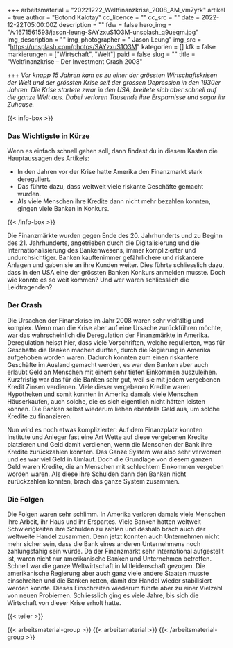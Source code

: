 +++
arbeitsmaterial = "20221222_Weltfinanzkrise_2008_AM_vm7yrk"
artikel = true
author = "Botond Kalotay"
cc_licence = ""
cc_src = ""
date = 2022-12-22T05:00:00Z
description = ""
fdw = false
hero_img = "/v1671561593/jason-leung-SAYzxuS1O3M-unsplash_q9ueqm.jpg"
img_description = ""
img_photographer = " Jason Leung"
img_src = "https://unsplash.com/photos/SAYzxuS1O3M"
kategorien = []
kfk = false
markierungen = ["Wirtschaft", "Welt"]
paid = false
slug = ""
title = "Weltfinanzkrise – Der Investment Crash 2008"

+++
_Vor knapp 15 Jahren kam es zu einer der grössten Wirtschaftskrisen der Welt und der grössten Krise seit der grossen Depression in den 1930er Jahren. Die Krise startete zwar in den USA, breitete sich aber schnell auf die ganze Welt aus. Dabei verloren Tausende ihre Ersparnisse und sogar ihr Zuhause._

{{< info-box >}} <h3>Das Wichtigste in Kürze</h3>

<p>Wenn es einfach schnell gehen soll, dann findest du in diesem Kasten die Hauptaussagen des Artikels:</p>

<ul>

<li>In den Jahren vor der Krise hatte Amerika den Finanzmarkt stark dereguliert.</li>

<li>Das führte dazu, dass weltweit viele riskante Geschäfte gemacht wurden.</li>

<li>Als viele Menschen ihre Kredite dann nicht mehr bezahlen konnten, gingen viele Banken in Konkurs.</li>

</ul> {{< /info-box >}}

Die Finanzmärkte wurden gegen Ende des 20. Jahrhunderts und zu Beginn des 21. Jahrhunderts, angetrieben durch die Digitalisierung und die Internationalisierung des Bankenwesens, immer komplizierter und undurchsichtiger. Banken kauftenimmer gefährlichere und riskantere Anlagen und gaben sie an ihre Kunden weiter. Dies führte schliesslich dazu, dass in den USA eine der grössten Banken Konkurs anmelden musste. Doch wie konnte es so weit kommen? Und wer waren schliesslich die Leidtragenden?

### Der Crash

Die Ursachen der Finanzkrise im Jahr 2008 waren sehr vielfältig und komplex. Wenn man die Krise aber auf eine Ursache zurückführen möchte, war das wahrscheinlich die Deregulation der Finanzmärkte in Amerika. Deregulation heisst hier, dass viele Vorschriften, welche regulierten, was für Geschäfte die Banken machen durften, durch die Regierung in Amerika aufgehoben worden waren. Dadurch konnten zum einen riskantere Geschäfte im Ausland gemacht werden, es war den Banken aber auch erlaubt Geld an Menschen mit einem sehr tiefen Einkommen auszuleihen. Kurzfristig war das für die Banken sehr gut, weil sie mit jedem vergebenen Kredit Zinsen verdienen. Viele dieser vergebenen Kredite waren Hypotheken und somit konnten in Amerika damals viele Menschen Häuserkaufen, auch solche, die es sich eigentlich nicht hätten leisten können. Die Banken selbst wiederum liehen ebenfalls Geld aus, um solche Kredite zu finanzieren.

Nun wird es noch etwas komplizierter: Auf dem Finanzplatz konnten Institute und Anleger fast eine Art Wette auf diese vergebenen Kredite platzieren und Geld damit verdienen, wenn die Menschen der Bank ihre Kredite zurückzahlen konnten. Das Ganze System war also sehr verworren und es war viel Geld in Umlauf. Doch die Grundlage von diesem ganzen Geld waren Kredite, die an Menschen mit schlechtem Einkommen vergeben worden waren. Als diese ihre Schulden dann den Banken nicht zurückzahlen konnten, brach das ganze System zusammen.

### Die Folgen

Die Folgen waren sehr schlimm. In Amerika verloren damals viele Menschen ihre Arbeit, ihr Haus und ihr Erspartes. Viele Banken hatten weltweit Schwierigkeiten ihre Schulden zu zahlen und deshalb brach auch der weltweite Handel zusammen. Denn jetzt konnten auch Unternehmen nicht mehr sicher sein, dass die Bank eines anderen Unternehmens noch zahlungsfähig sein würde. Da der Finanzmarkt sehr International aufgestellt ist, waren nicht nur amerikanische Banken und Unternehmen betroffen. Schnell war die ganze Weltwirtschaft in Mitleidenschaft gezogen. Die amerikanische Regierung aber auch ganz viele andere Staaten musste einschreiten und die Banken retten, damit der Handel wieder stabilisiert werden konnte. Dieses Einschreiten wiederum führte aber zu einer Vielzahl von neuen Problemen. Schliesslich ging es viele Jahre, bis sich die Wirtschaft von dieser Krise erholt hatte.

{{< teiler >}}

{{< arbeitsmaterial-group >}} {{< arbeitsmaterial >}} {{< /arbeitsmaterial-group >}}
